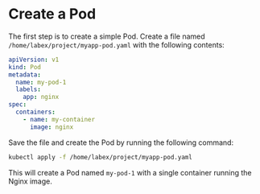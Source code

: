 # Create a Pod

The first step is to create a simple Pod. Create a file named `/home/labex/project/myapp-pod.yaml` with the following contents:

```yaml
apiVersion: v1
kind: Pod
metadata:
  name: my-pod-1
  labels:
    app: nginx
spec:
  containers:
    - name: my-container
      image: nginx
```

Save the file and create the Pod by running the following command:

```bash
kubectl apply -f /home/labex/project/myapp-pod.yaml
```

This will create a Pod named `my-pod-1` with a single container running the Nginx image.
